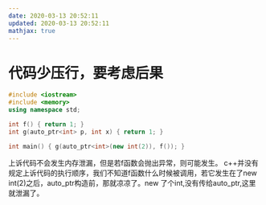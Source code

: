 ```yaml
---
date: 2020-03-13 20:52:11
updated: 2020-03-13 20:52:11
mathjax: true
---
```


# 代码少压行，要考虑后果

```cpp
#include <iostream>
#include <memory>
using namespace std;

int f() { return 1; }
int g(auto_ptr<int> p, int x) { return 1; }

int main() { g(auto_ptr<int>(new int(2)), f()); }
```
 上诉代码不会发生内存泄漏，但是若f函数会抛出异常，则可能发生。
 c++并没有规定上诉代码的执行顺序，我们不知道f函数什么时候被调用，若它发生在了new int(2)之后，auto_ptr构造前，那就凉凉了。new 了个int,没有传给auto_ptr,这里就泄漏了。